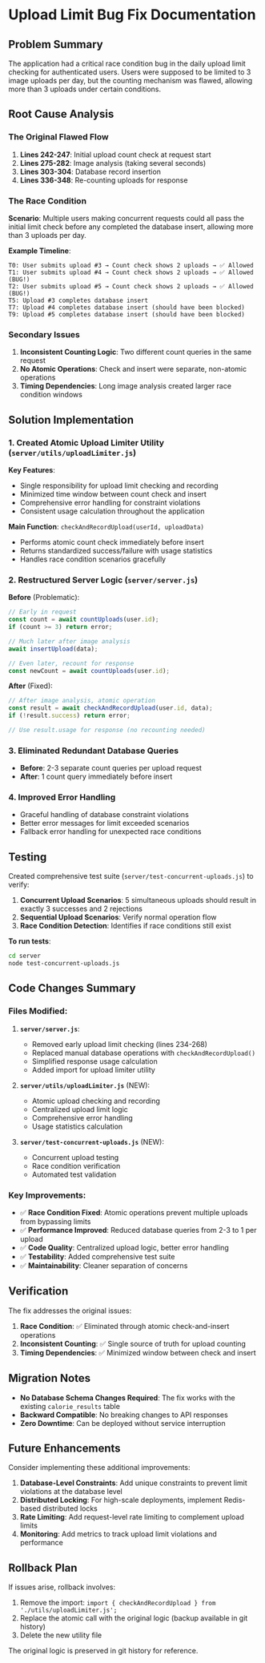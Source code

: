 # Upload Limit Bug Fix Documentation

## Problem Summary

The application had a critical race condition bug in the daily upload limit checking for authenticated users. Users were supposed to be limited to 3 image uploads per day, but the counting mechanism was flawed, allowing more than 3 uploads under certain conditions.

## Root Cause Analysis

### The Original Flawed Flow

1. **Lines 242-247**: Initial upload count check at request start
2. **Lines 275-282**: Image analysis (taking several seconds)
3. **Lines 303-304**: Database record insertion
4. **Lines 336-348**: Re-counting uploads for response

### The Race Condition

**Scenario**: Multiple users making concurrent requests could all pass the initial limit check before any completed the database insert, allowing more than 3 uploads per day.

**Example Timeline**:
```
T0: User submits upload #3 → Count check shows 2 uploads → ✅ Allowed
T1: User submits upload #4 → Count check shows 2 uploads → ✅ Allowed (BUG!)
T2: User submits upload #5 → Count check shows 2 uploads → ✅ Allowed (BUG!)
T5: Upload #3 completes database insert
T7: Upload #4 completes database insert (should have been blocked)
T9: Upload #5 completes database insert (should have been blocked)
```

### Secondary Issues

1. **Inconsistent Counting Logic**: Two different count queries in the same request
2. **No Atomic Operations**: Check and insert were separate, non-atomic operations
3. **Timing Dependencies**: Long image analysis created larger race condition windows

## Solution Implementation

### 1. Created Atomic Upload Limiter Utility (`server/utils/uploadLimiter.js`)

**Key Features**:
- Single responsibility for upload limit checking and recording
- Minimized time window between count check and insert
- Comprehensive error handling for constraint violations
- Consistent usage calculation throughout the application

**Main Function**: `checkAndRecordUpload(userId, uploadData)`
- Performs atomic count check immediately before insert
- Returns standardized success/failure with usage statistics
- Handles race condition scenarios gracefully

### 2. Restructured Server Logic (`server/server.js`)

**Before** (Problematic):
```javascript
// Early in request
const count = await countUploads(user.id);
if (count >= 3) return error;

// Much later after image analysis
await insertUpload(data);

// Even later, recount for response
const newCount = await countUploads(user.id);
```

**After** (Fixed):
```javascript
// After image analysis, atomic operation
const result = await checkAndRecordUpload(user.id, data);
if (!result.success) return error;

// Use result.usage for response (no recounting needed)
```

### 3. Eliminated Redundant Database Queries

- **Before**: 2-3 separate count queries per upload request
- **After**: 1 count query immediately before insert

### 4. Improved Error Handling

- Graceful handling of database constraint violations
- Better error messages for limit exceeded scenarios
- Fallback error handling for unexpected race conditions

## Testing

Created comprehensive test suite (`server/test-concurrent-uploads.js`) to verify:

1. **Concurrent Upload Scenarios**: 5 simultaneous uploads should result in exactly 3 successes and 2 rejections
2. **Sequential Upload Scenarios**: Verify normal operation flow
3. **Race Condition Detection**: Identifies if race conditions still exist

**To run tests**:
```bash
cd server
node test-concurrent-uploads.js
```

## Code Changes Summary

### Files Modified:

1. **`server/server.js`**:
   - Removed early upload limit checking (lines 234-268)
   - Replaced manual database operations with `checkAndRecordUpload()`
   - Simplified response usage calculation
   - Added import for upload limiter utility

2. **`server/utils/uploadLimiter.js`** (NEW):
   - Atomic upload checking and recording
   - Centralized upload limit logic
   - Comprehensive error handling
   - Usage statistics calculation

3. **`server/test-concurrent-uploads.js`** (NEW):
   - Concurrent upload testing
   - Race condition verification
   - Automated test validation

### Key Improvements:

- ✅ **Race Condition Fixed**: Atomic operations prevent multiple uploads from bypassing limits
- ✅ **Performance Improved**: Reduced database queries from 2-3 to 1 per upload
- ✅ **Code Quality**: Centralized upload logic, better error handling
- ✅ **Testability**: Added comprehensive test suite
- ✅ **Maintainability**: Cleaner separation of concerns

## Verification

The fix addresses the original issues:

1. **Race Condition**: ✅ Eliminated through atomic check-and-insert operations
2. **Inconsistent Counting**: ✅ Single source of truth for upload counting
3. **Timing Dependencies**: ✅ Minimized window between check and insert

## Migration Notes

- **No Database Schema Changes Required**: The fix works with the existing `calorie_results` table
- **Backward Compatible**: No breaking changes to API responses
- **Zero Downtime**: Can be deployed without service interruption

## Future Enhancements

Consider implementing these additional improvements:

1. **Database-Level Constraints**: Add unique constraints to prevent limit violations at the database level
2. **Distributed Locking**: For high-scale deployments, implement Redis-based distributed locks
3. **Rate Limiting**: Add request-level rate limiting to complement upload limits
4. **Monitoring**: Add metrics to track upload limit violations and performance

## Rollback Plan

If issues arise, rollback involves:

1. Remove the import: `import { checkAndRecordUpload } from './utils/uploadLimiter.js';`
2. Replace the atomic call with the original logic (backup available in git history)
3. Delete the new utility file

The original logic is preserved in git history for reference.